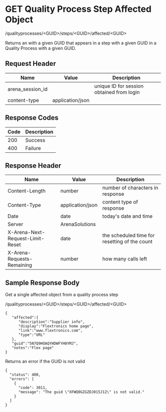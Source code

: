 # GET Quality Process Step Affected Object


/qualityprocesses/&lt;GUID&gt;/steps/&lt;GUID&gt;/affected/&lt;GUID&gt;

Returns an  with a given GUID that appears in a step with a given GUID in a Quality Process with a given GUID.

## Request Header

| Name | Value | Description |
|  --- |  --- |  --- | 
| arena_session_id |   | unique ID for session obtained from login |
| content\-type | application/json |   |

## Response Codes

| Code | Description |
|  --- |  --- | 
| 200 | Success |
| 400 | Failure |

## Response Header

| Name | Value | Description |
|  --- |  --- |  --- | 
| Content\-Length | number | number of characters in response |
| Content\-Type | application/json | content type of response |
| Date | date | today's date and time |
| Server | ArenaSolutions |   |
| X\-Arena\-Next\-Request\-Limit\-Reset  | date | the scheduled time for resetting of the count |
| X\-Arena\-Requests\-Remaining  | number | how many calls left |

## Sample Response Body
Get a single affected object from a quality process step



/qualityprocesses/&lt;GUID&gt;/steps/&lt;GUID&gt;/affected/&lt;GUID&gt;

```
{  
   "affected":{  
      "description":"Supplier info",
      "display":"Flextronics home page",
      "link":"www.flextronics.com",
      "type":"URL"
   },
   "guid":"5N7Q9HOAQYHDWFYH0YMJ",
   "notes":"Flex page"
}
```
Returns an error if the GUID is not valid

```
{
  "status": 400,
  "errors": [
    {
      "code": 3011,
      "message": "The guid \"XFWQ0GZGZDJ015J12\" is not valid."
    }
  ]
}
```
